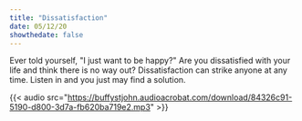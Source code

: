 ```yaml
---
title: "Dissatisfaction"
date: 05/12/20
showthedate: false
---
```


Ever told yourself, "I just want to be happy?" Are you dissatisfied with your life and think there is no way out? Dissatisfaction can strike anyone at any time. Listen in and you just may find a solution.
<!--more-->
{{< audio src="https://buffystjohn.audioacrobat.com/download/84326c91-5190-d800-3d7a-fb620ba719e2.mp3" >}}